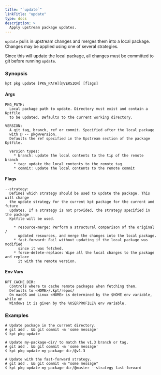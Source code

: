 ```yaml
---
title: "`update`"
linkTitle: "update"
type: docs
description: >
  Apply upstream package updates.
---
```


<!--mdtogo:Short
    Apply upstream package updates.
-->

`update` pulls in upstream changes and merges them into a local package. Changes
may be applied using one of several strategies.

Since this will update the local package, all changes must be committed to git
before running `update`.

### Synopsis

<!--mdtogo:Long-->

```
kpt pkg update [PKG_PATH][@VERSION] [flags]
```

#### Args

```
PKG_PATH:
  Local package path to update. Directory must exist and contain a Kptfile
  to be updated. Defaults to the current working directory.

VERSION:
  A git tag, branch, ref or commit. Specified after the local_package
  with @ -- pkg@version.
  Defaults the ref specified in the Upstream section of the package Kptfile.

  Version types:
    * branch: update the local contents to the tip of the remote branch
    * tag: update the local contents to the remote tag
    * commit: update the local contents to the remote commit
```

#### Flags

```
--strategy:
  Defines which strategy should be used to update the package. This will change
  the update strategy for the current kpt package for the current and future
  updates. If a strategy is not provided, the strategy specified in the package
  Kptfile will be used.

    * resource-merge: Perform a structural comparison of the original /
      updated resources, and merge the changes into the local package.
    * fast-forward: Fail without updating if the local package was modified
      since it was fetched.
    * force-delete-replace: Wipe all the local changes to the package and replace
      it with the remote version.
```

#### Env Vars

```
KPT_CACHE_DIR:
  Controls where to cache remote packages when fetching them.
  Defaults to <HOME>/.kpt/repos/
  On macOS and Linux <HOME> is determined by the $HOME env variable, while on
  Windows it is given by the %USERPROFILE% env variable.
```

<!--mdtogo-->

### Examples

<!--mdtogo:Examples-->

```shell
# Update package in the current directory.
# git add . && git commit -m 'some message'
$ kpt pkg update
```

```shell
# Update my-package-dir/ to match the v1.3 branch or tag.
# git add . && git commit -m 'some message'
$ kpt pkg update my-package-dir/@v1.3
```

```shell
# Update with the fast-forward strategy.
# git add . && git commit -m "some message"
$ kpt pkg update my-package-dir/@master --strategy fast-forward
```

<!--mdtogo-->
